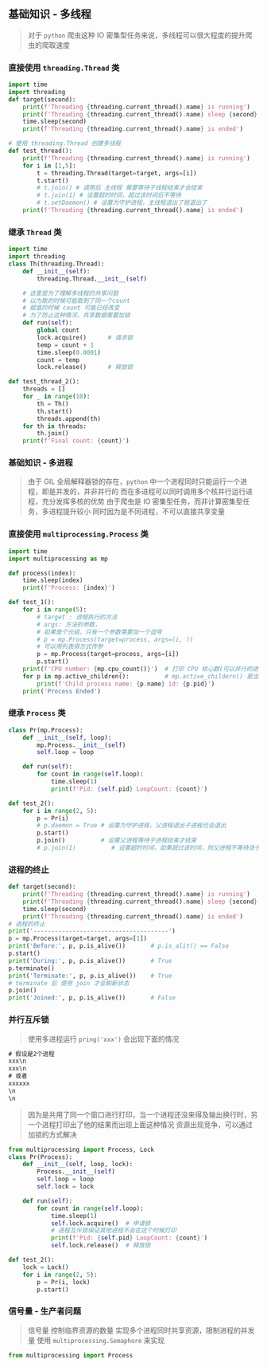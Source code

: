 ## 基础知识 - 多线程
> 对于 `python` 爬虫这种 IO 密集型任务来说，多线程可以很大程度的提升爬虫的爬取速度

### 直接使用 `threading.Thread` 类
```python
import time
import threading
def target(second):
    print(f'Threading {threading.current_thread().name} is running')
    print(f'Threading {threading.current_thread().name} sleep {second} s')
    time.sleep(second)
    print(f'Threading {threading.current_thread().name} is ended')

# 使用 threading.Thread 创建多线程
def test_thread():
    print(f'Threading {threading.current_thread().name} is running')
    for i in [1,5]:
        t = threading.Thread(target=target, args=[i])
        t.start()
        # t.join() # 调用后 主线程 需要等待子线程结束才会结束
        # t.join(1) # 设置超时时间，超过该时间后不等待 
        # t.setDaemon() # 设置为守护进程，主线程退出了就退出了
    print(f'Threading {threading.current_thread().name} is ended')
```

### 继承 `Thread` 类 

```python
import time
import threading
class Th(threading.Thread):
    def __init__(self):
        threading.Thread.__init__(self)

    # 这里是为了理解多线程的共享问题
    # 以为取的时候可能取到了同一个count
    # 赋值的时候 count 可能已经改变
    # 为了防止这种情况，共享数据需要加锁
    def run(self):
        global count
        lock.acquire()      # 请求锁
        temp = count + 1
        time.sleep(0.0001)
        count = temp
        lock.release()      # 释放锁

def test_thread_2():
    threads = []
    for _ in range(10):
        th = Th()
        th.start()
        threads.append(th)
    for th in threads:
        th.join()
    print(f'Final count: {count}')
```

### 基础知识 - 多进程
> 由于 GIL 全局解释器锁的存在，`python` 中一个进程同时只能运行一个进程，即是并发的，并非并行的
> 而在多进程可以同时调用多个核并行运行进程，充分发挥多核的优势
> 由于爬虫是 IO 密集型任务，而非计算密集型任务，多进程提升较小
> 同时因为是不同进程，不可以直接共享变量

### 直接使用 `multiprocessing.Process` 类

```python
import time
import multiprocessing as mp

def process(index):
    time.sleep(index)
    print(f'Process: {index}')

def test_1():
    for i in range(5):
        # target : 进程执行的方法
        # args: 方法的参数，
        # 如果是个元组，只有一个参数需要加一个逗号
        # p = mp.Process(target=process, args=(i, ))
        # 可以用列表得方式传参
        p = mp.Process(target=process, args=[i])
        p.start()
    print(f'CPU number: {mp.cpu_count()}')  # 打印 CPU 核心数(可以并行的进程数)
    for p in mp.active_children():          # mp.active_childern() 是当前在运行得进程
        print(f'Child process name: {p.name} id: {p.pid}')
    print('Process Ended')
```

### 继承 `Process` 类

```python
class Pr(mp.Process):
    def __init__(self, loop):
        mp.Process.__init__(self)
        self.loop = loop

    def run(self):
        for count in range(self.loop):
            time.sleep(1)
            print(f'Pid: {self.pid} LoopCount: {count}')

def test_2():
    for i in range(2, 5):
        p = Pr(i)
        # p.daemon = True # 设置为守护进程，父进程退出子进程也会退出
        p.start()
        p.join()          # 设置父进程等待子进程结束才结束
        # p.join(1)          # 设置超时时间，如果超过该时间，则父进程不等待该子进程, 单位秒
```

### 进程的终止

```python
def target(second):
    print(f'Threading {threading.current_thread().name} is running')
    print(f'Threading {threading.current_thread().name} sleep {second} s')
    time.sleep(second)
    print(f'Threading {threading.current_thread().name} is ended')
# 进程的终止
print('--------------------------------------')
p = mp.Process(target=target, args=[1])
print('Before:', p, p.is_alive())       # p.is_alit() == False
p.start()
print('During:', p, p.is_alive())       # True
p.terminate()
print('Terminate:', p, p.is_alive())    # True
# terminate 后 使用 join 才会刷新状态
p.join()
print('Joined:', p, p.is_alive())       # False
```

### 并行互斥锁
> 使用多进程运行 `pring('xxx')` 会出现下面的情况

```cmd
# 假设是2个进程
xxx\n
xxx\n
# 或者
xxxxxx
\n
\n
```

> 因为是共用了同一个窗口进行打印，当一个进程还没来得及输出换行时，另一个进程打印出了他的结果而出现上面这种情况
> 资源出现竞争，可以通过加锁的方式解决

```python
from multiprocessing import Process, Lock
class Pr(Process):
    def __init__(self, loop, lock):
        Process.__init__(self)
        self.loop = loop
        self.lock = lock

    def run(self):
        for count in range(self.loop):
            time.sleep(1)
            self.lock.acquire()  # 申请锁
            # 进程互斥锁保证其他进程不会在这个时候打印
            print(f'Pid: {self.pid} LoopCount: {count}')
            self.lock.release()  # 释放锁

def test_2():
    lock = Lock()
    for i in range(2, 5):
        p = Pr(i, lock)
        p.start()
```

### 信号量 - 生产者问题

> 信号量 控制临界资源的数量
> 实现多个进程同时共享资源，限制进程的并发量
> 使用 `multiprocessing.Semaphore` 来实现

```python
from multiprocessing import Process

```